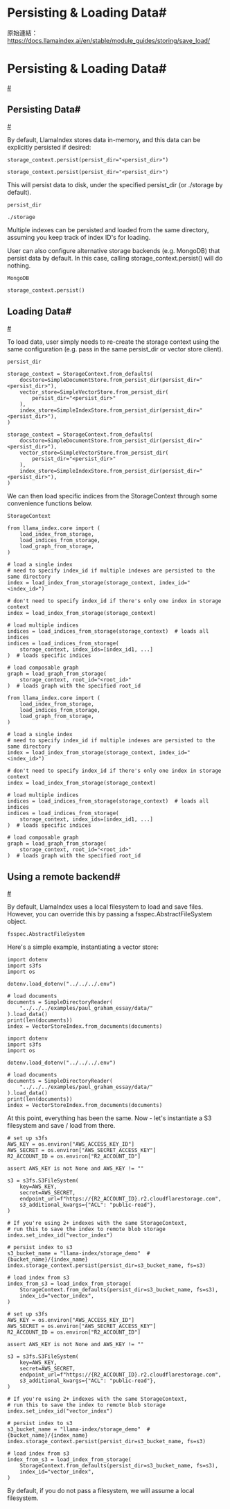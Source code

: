 # Persisting & Loading Data#

原始連結：https://docs.llamaindex.ai/en/stable/module_guides/storing/save_load/

# Persisting & Loading Data#

[#](https://docs.llamaindex.ai/en/stable/module_guides/storing/save_load/#persisting-loading-data)

## Persisting Data#

[#](https://docs.llamaindex.ai/en/stable/module_guides/storing/save_load/#persisting-data)

By default, LlamaIndex stores data in-memory, and this data can be explicitly persisted if desired:

```
storage_context.persist(persist_dir="<persist_dir>")
```

```
storage_context.persist(persist_dir="<persist_dir>")
```

This will persist data to disk, under the specified persist_dir (or ./storage by default).

```
persist_dir
```

```
./storage
```

Multiple indexes can be persisted and loaded from the same directory, assuming you keep track of index ID's for loading.

User can also configure alternative storage backends (e.g. MongoDB) that persist data by default.
In this case, calling storage_context.persist() will do nothing.

```
MongoDB
```

```
storage_context.persist()
```

## Loading Data#

[#](https://docs.llamaindex.ai/en/stable/module_guides/storing/save_load/#loading-data)

To load data, user simply needs to re-create the storage context using the same configuration (e.g. pass in the same persist_dir or vector store client).

```
persist_dir
```

```
storage_context = StorageContext.from_defaults(
    docstore=SimpleDocumentStore.from_persist_dir(persist_dir="<persist_dir>"),
    vector_store=SimpleVectorStore.from_persist_dir(
        persist_dir="<persist_dir>"
    ),
    index_store=SimpleIndexStore.from_persist_dir(persist_dir="<persist_dir>"),
)
```

```
storage_context = StorageContext.from_defaults(
    docstore=SimpleDocumentStore.from_persist_dir(persist_dir="<persist_dir>"),
    vector_store=SimpleVectorStore.from_persist_dir(
        persist_dir="<persist_dir>"
    ),
    index_store=SimpleIndexStore.from_persist_dir(persist_dir="<persist_dir>"),
)
```

We can then load specific indices from the StorageContext through some convenience functions below.

```
StorageContext
```

```
from llama_index.core import (
    load_index_from_storage,
    load_indices_from_storage,
    load_graph_from_storage,
)

# load a single index
# need to specify index_id if multiple indexes are persisted to the same directory
index = load_index_from_storage(storage_context, index_id="<index_id>")

# don't need to specify index_id if there's only one index in storage context
index = load_index_from_storage(storage_context)

# load multiple indices
indices = load_indices_from_storage(storage_context)  # loads all indices
indices = load_indices_from_storage(
    storage_context, index_ids=[index_id1, ...]
)  # loads specific indices

# load composable graph
graph = load_graph_from_storage(
    storage_context, root_id="<root_id>"
)  # loads graph with the specified root_id
```

```
from llama_index.core import (
    load_index_from_storage,
    load_indices_from_storage,
    load_graph_from_storage,
)

# load a single index
# need to specify index_id if multiple indexes are persisted to the same directory
index = load_index_from_storage(storage_context, index_id="<index_id>")

# don't need to specify index_id if there's only one index in storage context
index = load_index_from_storage(storage_context)

# load multiple indices
indices = load_indices_from_storage(storage_context)  # loads all indices
indices = load_indices_from_storage(
    storage_context, index_ids=[index_id1, ...]
)  # loads specific indices

# load composable graph
graph = load_graph_from_storage(
    storage_context, root_id="<root_id>"
)  # loads graph with the specified root_id
```

## Using a remote backend#

[#](https://docs.llamaindex.ai/en/stable/module_guides/storing/save_load/#using-a-remote-backend)

By default, LlamaIndex uses a local filesystem to load and save files. However, you can override this by passing a fsspec.AbstractFileSystem object.

```
fsspec.AbstractFileSystem
```

Here's a simple example, instantiating a vector store:

```
import dotenv
import s3fs
import os

dotenv.load_dotenv("../../../.env")

# load documents
documents = SimpleDirectoryReader(
    "../../../examples/paul_graham_essay/data/"
).load_data()
print(len(documents))
index = VectorStoreIndex.from_documents(documents)
```

```
import dotenv
import s3fs
import os

dotenv.load_dotenv("../../../.env")

# load documents
documents = SimpleDirectoryReader(
    "../../../examples/paul_graham_essay/data/"
).load_data()
print(len(documents))
index = VectorStoreIndex.from_documents(documents)
```

At this point, everything has been the same. Now - let's instantiate a S3 filesystem and save / load from there.

```
# set up s3fs
AWS_KEY = os.environ["AWS_ACCESS_KEY_ID"]
AWS_SECRET = os.environ["AWS_SECRET_ACCESS_KEY"]
R2_ACCOUNT_ID = os.environ["R2_ACCOUNT_ID"]

assert AWS_KEY is not None and AWS_KEY != ""

s3 = s3fs.S3FileSystem(
    key=AWS_KEY,
    secret=AWS_SECRET,
    endpoint_url=f"https://{R2_ACCOUNT_ID}.r2.cloudflarestorage.com",
    s3_additional_kwargs={"ACL": "public-read"},
)

# If you're using 2+ indexes with the same StorageContext,
# run this to save the index to remote blob storage
index.set_index_id("vector_index")

# persist index to s3
s3_bucket_name = "llama-index/storage_demo"  # {bucket_name}/{index_name}
index.storage_context.persist(persist_dir=s3_bucket_name, fs=s3)

# load index from s3
index_from_s3 = load_index_from_storage(
    StorageContext.from_defaults(persist_dir=s3_bucket_name, fs=s3),
    index_id="vector_index",
)
```

```
# set up s3fs
AWS_KEY = os.environ["AWS_ACCESS_KEY_ID"]
AWS_SECRET = os.environ["AWS_SECRET_ACCESS_KEY"]
R2_ACCOUNT_ID = os.environ["R2_ACCOUNT_ID"]

assert AWS_KEY is not None and AWS_KEY != ""

s3 = s3fs.S3FileSystem(
    key=AWS_KEY,
    secret=AWS_SECRET,
    endpoint_url=f"https://{R2_ACCOUNT_ID}.r2.cloudflarestorage.com",
    s3_additional_kwargs={"ACL": "public-read"},
)

# If you're using 2+ indexes with the same StorageContext,
# run this to save the index to remote blob storage
index.set_index_id("vector_index")

# persist index to s3
s3_bucket_name = "llama-index/storage_demo"  # {bucket_name}/{index_name}
index.storage_context.persist(persist_dir=s3_bucket_name, fs=s3)

# load index from s3
index_from_s3 = load_index_from_storage(
    StorageContext.from_defaults(persist_dir=s3_bucket_name, fs=s3),
    index_id="vector_index",
)
```

By default, if you do not pass a filesystem, we will assume a local filesystem.

